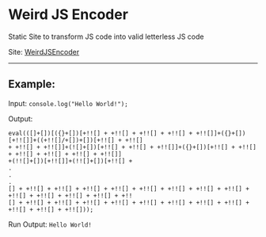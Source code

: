 # Weird JS Encoder

Static Site to transform JS code into valid letterless JS code

Site: [WeirdJSEncoder](https://heribertogm.github.io/WeirdJSEncoder/)

---

## Example:

Input:
`console.log("Hello World!");`

Output:

```
eval(([]+[])[({}+[])[+!![] + +!![] + +!![] + +!![] + +!![]]+({}+[])[+!![]]+((+!![]/+[])+[])[+!![] + +!![]
+ +!![] + +!![]]+(![]+[])[+!![] + +!![] + +!![]]+({}+[])[+!![] + +!![] + +!![] + +!![] + +!![] + +!![]]
+(!![]+[])[+!![]]+(!![]+[])[+!![] +
.
.
.
[] + +!![] + +!![] + +!![] + +!![] + +!![] + +!![] + +!![] + +!![] + +!![] + +!![] + +!![] + +!![] + +!!
[] + +!![] + +!![] + +!![] + +!![] + +!![] + +!![] + +!![] + +!![] + +!![] + +!![] + +!![]));
```

Run Output:
`Hello World!`

